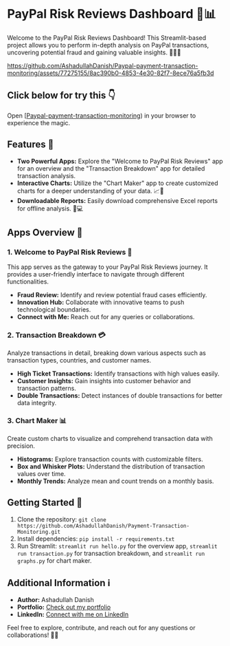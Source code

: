 # PayPal Risk Reviews Dashboard 🚀📊

Welcome to the PayPal Risk Reviews Dashboard! This Streamlit-based project allows you to perform in-depth analysis on PayPal transactions, uncovering potential fraud and gaining valuable insights. 🕵️‍♂️💸


https://github.com/AshadullahDanish/Paypal-payment-transaction-monitoring/assets/77275155/8ac390b0-4853-4e30-82f7-8ece76a5fb3d


## Click below for try this 👇 
Open [[Paypal-payment-transaction-monitoring](https://payment-transaction-monitoring-earrxfxpsnd4xcxaohbajg.streamlit.app/)) in your browser to experience the magic.
## Features 🌟

- **Two Powerful Apps:** Explore the "Welcome to PayPal Risk Reviews" app for an overview and the "Transaction Breakdown" app for detailed transaction analysis.
- **Interactive Charts:** Utilize the "Chart Maker" app to create customized charts for a deeper understanding of your data. 📈🎨
- **Downloadable Reports:** Easily download comprehensive Excel reports for offline analysis. 💼💻

## Apps Overview 📱

### 1. Welcome to PayPal Risk Reviews 🎉

This app serves as the gateway to your PayPal Risk Reviews journey. It provides a user-friendly interface to navigate through different functionalities.

- **Fraud Review:** Identify and review potential fraud cases efficiently.
- **Innovation Hub:** Collaborate with innovative teams to push technological boundaries.
- **Connect with Me:** Reach out for any queries or collaborations.

### 2. Transaction Breakdown 💳

Analyze transactions in detail, breaking down various aspects such as transaction types, countries, and customer names.

- **High Ticket Transactions:** Identify transactions with high values easily.
- **Customer Insights:** Gain insights into customer behavior and transaction patterns.
- **Double Transactions:** Detect instances of double transactions for better data integrity.

### 3. Chart Maker 📊

Create custom charts to visualize and comprehend transaction data with precision.

- **Histograms:** Explore transaction counts with customizable filters.
- **Box and Whisker Plots:** Understand the distribution of transaction values over time.
- **Monthly Trends:** Analyze mean and count trends on a monthly basis.

## Getting Started 🚀

1. Clone the repository: `git clone https://github.com/AshadullahDanish/Payment-Transaction-Monitoring.git`
2. Install dependencies: `pip install -r requirements.txt`
3. Run Streamlit: `streamlit run hello.py` for the overview app, `streamlit run transaction.py` for transaction breakdown, and `streamlit run graphs.py` for chart maker.

## Additional Information ℹ️

- **Author:** Ashadullah Danish
- **Portfolio:** [Check out my portfolio](https://ashadullahdanish.netlify.app/)
- **LinkedIn:** [Connect with me on LinkedIn](https://www.linkedin.com/in/your-linkedin-profile/)

Feel free to explore, contribute, and reach out for any questions or collaborations! 🚀✨
